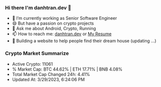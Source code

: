 ### Hi there I'm danhtran.dev 👋

- 🔭 I’m currently working as Senior Software Engineer
- 😄 But have a passion on crypto projects
- 💬 Ask me about Android, Crypto, Running 
- 📫 How to reach me: <a href="https://danhtran.dev" target="_blank">danhtran.dev</a> or <a href="Dan-Resume.pdf" target="_blank">My Resume</a>
- 🌱 Building a website to help people find their dream house (updating ...)

### Crypto Market Summarize
- Active Crypto: 11061
- % Market Cap: BTC 44.62% | ETH 17.71% | BNB 4.08%
- Total Market Cap Changed 24h: 4.41%
- Updated At: 3/29/2023, 6:24:06 PM
